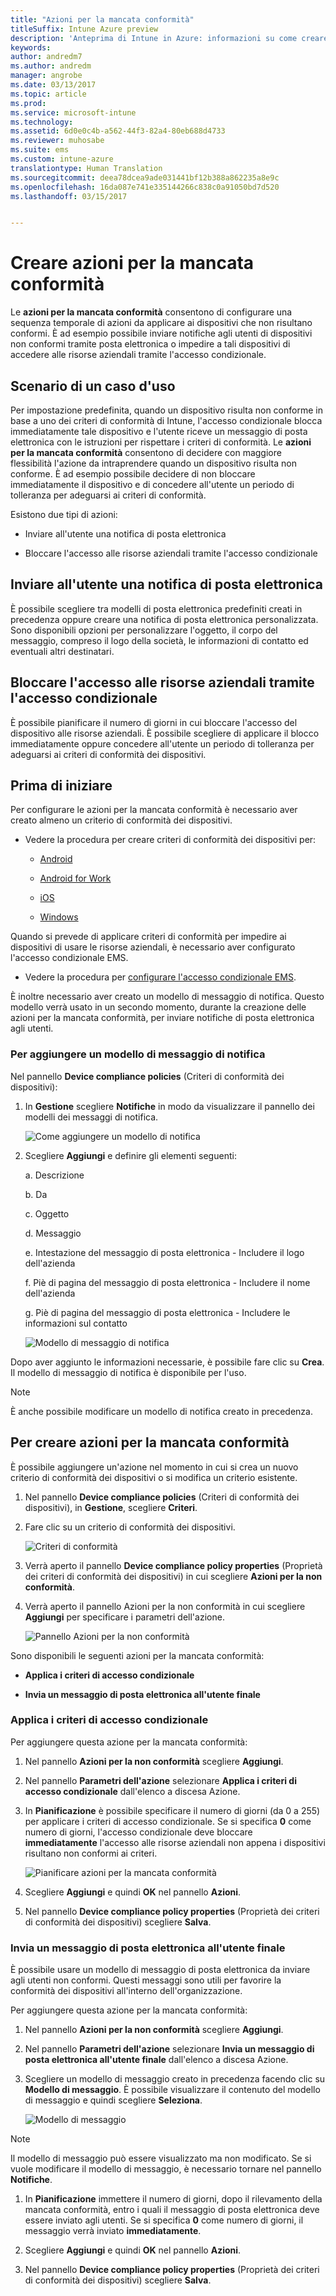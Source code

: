 ```yaml
---
title: "Azioni per la mancata conformità"
titleSuffix: Intune Azure preview
description: 'Anteprima di Intune in Azure: informazioni su come creare azioni per i dispositivi non conformi'
keywords: 
author: andredm7
ms.author: andredm
manager: angrobe
ms.date: 03/13/2017
ms.topic: article
ms.prod: 
ms.service: microsoft-intune
ms.technology: 
ms.assetid: 6d0e0c4b-a562-44f3-82a4-80eb688d4733
ms.reviewer: muhosabe
ms.suite: ems
ms.custom: intune-azure
translationtype: Human Translation
ms.sourcegitcommit: deea78dcea9ade031441bf12b388a862235a8e9c
ms.openlocfilehash: 16da087e741e335144266c838c0a91050bd7d520
ms.lasthandoff: 03/15/2017


---
```


# <a name="create-actions-for-non-compliance"></a>Creare azioni per la mancata conformità

Le **azioni per la mancata conformità** consentono di configurare una sequenza temporale di azioni da applicare ai dispositivi che non risultano conformi. È ad esempio possibile inviare notifiche agli utenti di dispositivi non conformi tramite posta elettronica o impedire a tali dispositivi di accedere alle risorse aziendali tramite l'accesso condizionale.

## <a name="use-case-scenario"></a>Scenario di un caso d'uso

Per impostazione predefinita, quando un dispositivo risulta non conforme in base a uno dei criteri di conformità di Intune, l'accesso condizionale blocca immediatamente tale dispositivo e l'utente riceve un messaggio di posta elettronica con le istruzioni per rispettare i criteri di conformità. Le **azioni per la mancata conformità** consentono di decidere con maggiore flessibilità l'azione da intraprendere quando un dispositivo risulta non conforme. È ad esempio possibile decidere di non bloccare immediatamente il dispositivo e di concedere all'utente un periodo di tolleranza per adeguarsi ai criteri di conformità.

Esistono due tipi di azioni:

-   Inviare all'utente una notifica di posta elettronica

-   Bloccare l'accesso alle risorse aziendali tramite l'accesso condizionale

## <a name="notify-the-user-via-email"></a>Inviare all'utente una notifica di posta elettronica

È possibile scegliere tra modelli di posta elettronica predefiniti creati in precedenza oppure creare una notifica di posta elettronica personalizzata. Sono disponibili opzioni per personalizzare l'oggetto, il corpo del messaggio, compreso il logo della società, le informazioni di contatto ed eventuali altri destinatari.

## <a name="block-corporate-resource-access-through-conditional-access"></a>Bloccare l'accesso alle risorse aziendali tramite l'accesso condizionale

È possibile pianificare il numero di giorni in cui bloccare l'accesso del dispositivo alle risorse aziendali. È possibile scegliere di applicare il blocco immediatamente oppure concedere all'utente un periodo di tolleranza per adeguarsi ai criteri di conformità dei dispositivi.

## <a name="before-you-begin"></a>Prima di iniziare

Per configurare le azioni per la mancata conformità è necessario aver creato almeno un criterio di conformità dei dispositivi.

-   Vedere la procedura per creare criteri di conformità dei dispositivi per:

    -   [Android](https://docs.microsoft.com/intune-azure/set-device-compliance/create-a-compliance-policy-for-android)

    -   [Android for Work](https://docs.microsoft.com/intune-azure/set-device-compliance/create-a-compliance-policy-for-android-for-work)

    -   [iOS](https://docs.microsoft.com/intune-azure/set-device-compliance/create-a-compliance-policy-for-ios)

    -   [Windows](https://docs.microsoft.com/intune-azure/set-device-compliance/create-a-compliance-policy-for-windows)

Quando si prevede di applicare criteri di conformità per impedire ai dispositivi di usare le risorse aziendali, è necessario aver configurato l'accesso condizionale EMS.

- Vedere la procedura per [configurare l'accesso condizionale EMS](https://docs.microsoft.com/azure/active-directory/active-directory-conditional-access).

È inoltre necessario aver creato un modello di messaggio di notifica. Questo modello verrà usato in un secondo momento, durante la creazione delle azioni per la mancata conformità, per inviare notifiche di posta elettronica agli utenti.

### <a name="to-add-a-notification-message-template"></a>Per aggiungere un modello di messaggio di notifica

Nel pannello **Device compliance policies** (Criteri di conformità dei dispositivi):

1.  In **Gestione** scegliere **Notifiche** in modo da visualizzare il pannello dei modelli dei messaggi di notifica.

    ![Come aggiungere un modello di notifica](../media/afnc-1.png)

2.  Scegliere **Aggiungi** e definire gli elementi seguenti:

    a.  Descrizione

    b.  Da

    c.  Oggetto

    d.  Messaggio

    e.  Intestazione del messaggio di posta elettronica - Includere il logo dell'azienda

    f.  Piè di pagina del messaggio di posta elettronica - Includere il nome dell'azienda

    g.  Piè di pagina del messaggio di posta elettronica - Includere le informazioni sul contatto

     ![Modello di messaggio di notifica](../media/afnc-2.png)

Dopo aver aggiunto le informazioni necessarie, è possibile fare clic su **Crea**. Il modello di messaggio di notifica è disponibile per l'uso.

> [!NOTE] 
> È anche possibile modificare un modello di notifica creato in precedenza.

## <a name="to-create-actions-for-non-compliance"></a>Per creare azioni per la mancata conformità

È possibile aggiungere un'azione nel momento in cui si crea un nuovo criterio di conformità dei dispositivi o si modifica un criterio esistente.

1.  Nel pannello **Device compliance policies** (Criteri di conformità dei dispositivi), in **Gestione**, scegliere **Criteri**.

2.  Fare clic su un criterio di conformità dei dispositivi.

    ![Criteri di conformità](../media/afnc-3.png)

3.  Verrà aperto il pannello **Device compliance policy properties** (Proprietà dei criteri di conformità dei dispositivi) in cui scegliere **Azioni per la non conformità**.

4.  Verrà aperto il pannello Azioni per la non conformità in cui scegliere **Aggiungi** per specificare i parametri dell'azione.

    ![Pannello Azioni per la non conformità](../media/afnc-4.png)

Sono disponibili le seguenti azioni per la mancata conformità:

-   **Applica i criteri di accesso condizionale**

-   **Invia un messaggio di posta elettronica all'utente finale**

### <a name="enforce-conditional-access-policy"></a>Applica i criteri di accesso condizionale

Per aggiungere questa azione per la mancata conformità:

1.  Nel pannello **Azioni per la non conformità** scegliere **Aggiungi**.

2.  Nel pannello **Parametri dell'azione** selezionare **Applica i criteri di accesso condizionale** dall'elenco a discesa Azione.

3.  In **Pianificazione** è possibile specificare il numero di giorni (da 0 a 255) per applicare i criteri di accesso condizionale. Se si specifica **0** come numero di giorni, l'accesso condizionale deve bloccare **immediatamente** l'accesso alle risorse aziendali non appena i dispositivi risultano non conformi ai criteri.

    ![Pianificare azioni per la mancata conformità](../media/afnc-5.png)

4.  Scegliere **Aggiungi** e quindi **OK** nel pannello **Azioni**.

5.  Nel pannello **Device compliance policy properties** (Proprietà dei criteri di conformità dei dispositivi) scegliere **Salva**.

### <a name="send-e-mail-to-end-user"></a>Invia un messaggio di posta elettronica all'utente finale

È possibile usare un modello di messaggio di posta elettronica da inviare agli utenti non conformi. Questi messaggi sono utili per favorire la conformità dei dispositivi all'interno dell'organizzazione.

Per aggiungere questa azione per la mancata conformità:

1.  Nel pannello **Azioni per la non conformità** scegliere **Aggiungi**.

2.  Nel pannello **Parametri dell'azione** selezionare **Invia un messaggio di posta elettronica all'utente finale** dall'elenco a discesa Azione.

3.  Scegliere un modello di messaggio creato in precedenza facendo clic su **Modello di messaggio**. È possibile visualizzare il contenuto del modello di messaggio e quindi scegliere **Seleziona**.

    ![Modello di messaggio](../media/afnc-6.png)

> [!NOTE] 
> Il modello di messaggio può essere visualizzato ma non modificato. Se si vuole modificare il modello di messaggio, è necessario tornare nel pannello **Notifiche**.

1.  In **Pianificazione** immettere il numero di giorni, dopo il rilevamento della mancata conformità, entro i quali il messaggio di posta elettronica deve essere inviato agli utenti. Se si specifica **0** come numero di giorni, il messaggio verrà inviato **immediatamente**.

2.  Scegliere **Aggiungi** e quindi **OK** nel pannello **Azioni**.

3.  Nel pannello **Device compliance policy properties** (Proprietà dei criteri di conformità dei dispositivi) scegliere **Salva**.

